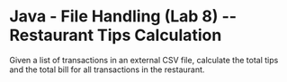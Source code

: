 # Java - File Handling (Lab 8) -- Restaurant Tips Calculation

Given a list of transactions in an external CSV file, calculate the total tips and the total bill for all transactions in the restaurant.

